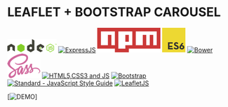 # LEAFLET + BOOTSTRAP CAROUSEL
[![NodeJS](https://github.com/MarioTerron/logo-images/blob/master/logos/nodejs.png)](https://nodejs.org/)
[![ExpressJS](https://github.com/MarioTerron/logo-images/blob/master/logos/expressjs.png)](http://expressjs.com///)
[![npm](https://github.com/MarioTerron/logo-images/blob/master/logos/npm.png)](https://www.npmjs.com/)
[![ES6](https://github.com/MarioTerron/logo-images/blob/master/logos/es6.png)](http://www.ecma-international.org/ecma-262/6.0/)
[![Bower](https://github.com/FransLopez/logo-images/blob/master/logos/bower.png)](https://bower.io/)
[![Sass](https://github.com/MarioTerron/logo-images/blob/master/logos/sass.png)](https://sass-lang.com/)
[![HTML5,CSS3 and JS](https://github.com/FransLopez/logo-images/blob/master/logos/html5-css3-js.png)](http://www.w3.org/)
[![Bootstrap](https://github.com/MarioTerron/logo-images/blob/master/logos/bootstrap.png)](https://getbootstrap.com/)
[![Standard - JavaScript Style Guide](https://cdn.rawgit.com/feross/standard/master/badge.svg)](https://github.com/feross/standard)
[![LeafletJS](http://ivansanchez.github.io/leaflet-vs-openlayers-slides/img/leaflet.svg)](http://leafletjs.com)

[![DEMO](http://ivanmlaborda.github.io/aerial/demos/demo_05.gif)]
